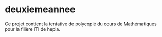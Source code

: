 # deuxiemeannee

Ce projet contient la tentative de polycopié du cours de Mathématiques pour la filière ITI de hepia.
